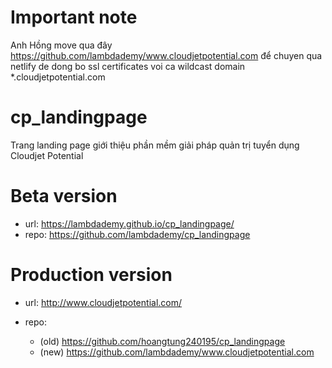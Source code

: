 # Important note

Anh Hồng move qua đây https://github.com/lambdademy/www.cloudjetpotential.com để chuyen qua netlify de dong bo ssl certificates voi ca wildcast domain *.cloudjetpotential.com 

# cp_landingpage
Trang landing page giới thiệu phần mềm giải pháp quản trị tuyển dụng Cloudjet Potential


# Beta version

- url: https://lambdademy.github.io/cp_landingpage/
- repo: https://github.com/lambdademy/cp_landingpage

# Production version

- url: http://www.cloudjetpotential.com/
- repo: 

  + (old) https://github.com/hoangtung240195/cp_landingpage
  + (new) https://github.com/lambdademy/www.cloudjetpotential.com 

